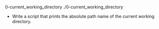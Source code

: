0-current_working_directory
./0-current_working_directory
- Write a script that prints the absolute path name of the current working directory.